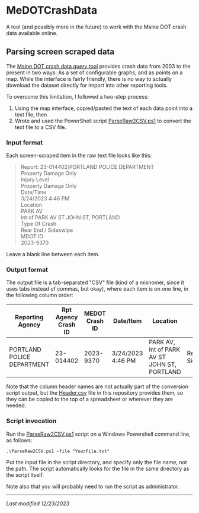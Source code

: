 # MeDOTCrashData
A tool (and possibly more in the future) to work with the Maine DOT crash data available online.

## Parsing screen scraped data

The [Maine DOT crash data query tool](https://mdotapps.maine.gov/MaineCrashPublic/Home) provides crash data from 2003 to the present in two ways: As a set of configurable graphs, and as points on a map. While the interface is fairly friendly, there is no way to actually download the dataset directly for import into other reporting tools.

To overcome this limitation, I followed a two-step process:
1. Using the map interface, copied/pasted the text of each data point into a text file, then
2. Wrote and used the PowerShell script [ParseRaw2CSV.ps1](https://github.com/JohnBrooking/MeDOTCrashData/blob/main/ParseRaw2CSV.ps1) to convert the text file to a CSV file.

### Input format

Each screen-scraped item in the raw text file looks like this:
>
>Report: 23-014402/PORTLAND POLICE DEPARTMENT  
>Property Damage Only  
>Injury Level  
>Property Damage Only  
>Date/Time  
>3/24/2023  4:46 PM  
>Location  
>PARK AV  
>Int of PARK AV ST JOHN ST, PORTLAND  
>Type Of Crash  
>Rear End / Sideswipe  
>MDOT ID  
>2023-9370
>

Leave a blank line between each item.

### Output format

The output file is a tab-separated "CSV" file (kind of a misnomer, since it uses tabs instead of commas, but okay), where each item is on one line, in the following column order:

| Reporting Agency | Rpt Agency Crash ID | MEDOT Crash ID | Date/Item | Location | Crash Type | Injury Level |
| --- | --- | --- | --- | --- | --- | --- |
| PORTLAND POLICE DEPARTMENT | 23-014402 | 2023-9370 | 3/24/2023  4:46 PM | PARK AV, Int of PARK AV ST JOHN ST, PORTLAND | Rear End / Sideswipe | Property Damage Only |

Note that the column header names are not actually part of the conversion script output, but the [Header.csv](https://github.com/JohnBrooking/MeDOTCrashData/blob/main/Data/Headers.csv) file in this repository provides them, so they can be copied to the top of a spreadsheet or wherever they are needed.

### Script invocation

Run the [ParseRaw2CSV.ps1](https://github.com/JohnBrooking/MeDOTCrashData/blob/main/ParseRaw2CSV.ps1) script on a Windows Powershell command line, as follows:

`.\ParseRaw2CSV.ps1 -file "YourFile.txt"`

Put the input file in the script directory, and specify only the file name, not the path. The script automatically looks for the file in the same directory as the script itself.

Note also that you will probably need to run the script as administrator.

---
_Last modified 12/23/2023_
